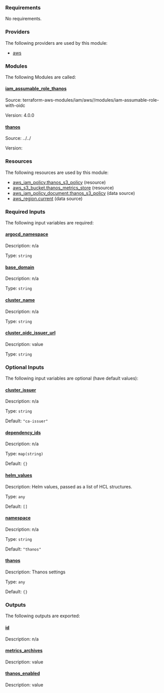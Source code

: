 <!-- BEGIN_TF_DOCS -->
### Requirements

No requirements.

### Providers

The following providers are used by this module:

- <a name="provider_aws"></a> [aws](#provider\_aws)

### Modules

The following Modules are called:

#### <a name="module_iam_assumable_role_thanos"></a> [iam\_assumable\_role\_thanos](#module\_iam\_assumable\_role\_thanos)

Source: terraform-aws-modules/iam/aws//modules/iam-assumable-role-with-oidc

Version: 4.0.0

#### <a name="module_thanos"></a> [thanos](#module\_thanos)

Source: ../../

Version:

### Resources

The following resources are used by this module:

- [aws_iam_policy.thanos_s3_policy](https://registry.terraform.io/providers/hashicorp/aws/latest/docs/resources/iam_policy) (resource)
- [aws_s3_bucket.thanos_metrics_store](https://registry.terraform.io/providers/hashicorp/aws/latest/docs/resources/s3_bucket) (resource)
- [aws_iam_policy_document.thanos_s3_policy](https://registry.terraform.io/providers/hashicorp/aws/latest/docs/data-sources/iam_policy_document) (data source)
- [aws_region.current](https://registry.terraform.io/providers/hashicorp/aws/latest/docs/data-sources/region) (data source)

### Required Inputs

The following input variables are required:

#### <a name="input_argocd_namespace"></a> [argocd\_namespace](#input\_argocd\_namespace)

Description: n/a

Type: `string`

#### <a name="input_base_domain"></a> [base\_domain](#input\_base\_domain)

Description: n/a

Type: `string`

#### <a name="input_cluster_name"></a> [cluster\_name](#input\_cluster\_name)

Description: n/a

Type: `string`

#### <a name="input_cluster_oidc_issuer_url"></a> [cluster\_oidc\_issuer\_url](#input\_cluster\_oidc\_issuer\_url)

Description: value

Type: `string`

### Optional Inputs

The following input variables are optional (have default values):

#### <a name="input_cluster_issuer"></a> [cluster\_issuer](#input\_cluster\_issuer)

Description: n/a

Type: `string`

Default: `"ca-issuer"`

#### <a name="input_dependency_ids"></a> [dependency\_ids](#input\_dependency\_ids)

Description: n/a

Type: `map(string)`

Default: `{}`

#### <a name="input_helm_values"></a> [helm\_values](#input\_helm\_values)

Description: Helm values, passed as a list of HCL structures.

Type: `any`

Default: `[]`

#### <a name="input_namespace"></a> [namespace](#input\_namespace)

Description: n/a

Type: `string`

Default: `"thanos"`

#### <a name="input_thanos"></a> [thanos](#input\_thanos)

Description: Thanos settings

Type: `any`

Default: `{}`

### Outputs

The following outputs are exported:

#### <a name="output_id"></a> [id](#output\_id)

Description: n/a

#### <a name="output_metrics_archives"></a> [metrics\_archives](#output\_metrics\_archives)

Description: value

#### <a name="output_thanos_enabled"></a> [thanos\_enabled](#output\_thanos\_enabled)

Description: value
<!-- END_TF_DOCS -->